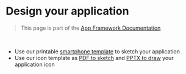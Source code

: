 # Design your application

> This page is part of the [App Framework Documentation](../DOCUMENTATION.md)

<br />

- Use our printable [smartphone template](../design/smartphone-template.pdf) to sketch your application
- Use our icon template as [PDF to sketch](../design/icon-template.pdf) and [PPTX to draw](../design/icon-template.pptx) your application icon
